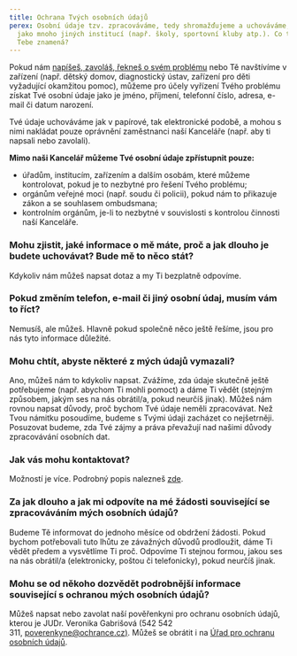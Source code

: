 ```yaml
---
title: Ochrana Tvých osobních údajů
perex: Osobní údaje tzv. zpracováváme, tedy shromažďujeme a uchováváme, stejně
  jako mnoho jiných institucí (např. školy, sportovní kluby atp.). Co to pro
  Tebe znamená?
---
```

Pokud nám [napíšeš, zavoláš, řekneš o svém problému](https://deti.ochrance.cz/kdo/jak/) nebo Tě navštívíme v zařízení (např. dětský domov, diagnostický ústav, zařízení pro děti vyžadující okamžitou pomoc), můžeme pro účely vyřízení Tvého problému  získat Tvé osobní údaje jako je jméno, příjmení, telefonní číslo, adresa, e-mail či datum narození. 

Tvé údaje uchováváme jak v papírové, tak elektronické podobě, a mohou s nimi nakládat pouze oprávnění zaměstnanci naší Kanceláře (např. aby ti napsali nebo zavolali). 

**Mimo naši Kancelář můžeme Tvé osobní údaje zpřístupnit pouze:**

* úřadům, institucím, zařízením a dalším osobám, které můžeme kontrolovat, pokud je to nezbytné pro řešení Tvého problému;
* orgánům veřejné moci (např. soudu či policii), pokud nám to přikazuje zákon a se souhlasem ombudsmana;
* kontrolním orgánům, je-li to nezbytné v souvislosti s kontrolou činnosti naší Kanceláře.

### **Mohu zjistit, jaké informace o mě máte, proč a jak dlouho je budete uchovávat? Bude mě to něco stát?**

Kdykoliv nám můžeš napsat dotaz a my Ti bezplatně odpovíme.

### **Pokud změním telefon, e-mail či jiný osobní údaj, musím vám to říct?**

Nemusíš, ale můžeš. Hlavně pokud společně něco ještě řešíme, jsou pro nás tyto informace důležité.

### **Mohu chtít, abyste některé z mých údajů vymazali?**

Ano, můžeš nám to kdykoliv napsat. Zvážíme, zda údaje skutečně ještě potřebujeme (např. abychom Ti mohli pomoct) a dáme Ti vědět (stejným způsobem, jakým ses na nás obrátil/a, pokud neurčíš jinak). Můžeš nám rovnou napsat důvody, proč bychom Tvé údaje neměli zpracovávat. Než Tvou námitku posoudíme, budeme s Tvými údaji zacházet co nejšetrněji. Posuzovat budeme, zda Tvé zájmy a práva převažují nad našimi důvody zpracovávání osobních dat.

### **Jak vás mohu kontaktovat?**

Možností je více. Podrobný popis nalezneš [zde](https://deti.ochrance.cz/kdo/jak/).

### **Za jak dlouho a jak mi odpovíte na mé žádosti související se zpracováváním mých osobních údajů?**

Budeme Tě informovat do jednoho měsíce od obdržení žádosti. Pokud bychom potřebovali tuto lhůtu ze závažných důvodů prodloužit, dáme Ti vědět předem a vysvětlíme Ti proč. Odpovíme Ti stejnou formou, jakou ses na nás obrátil/a (elektronicky, poštou či telefonicky), pokud neurčíš jinak.

### **Mohu se od někoho dozvědět podrobnější informace související s ochranou mých osobních údajů?**

Můžeš napsat nebo zavolat naší pověřenkyni pro ochranu osobních údajů, kterou je JUDr. Veronika Gabrišová (542 542 311, [poverenkyne@ochrance.cz)](mailto:poverenkyne@ochrance.cz). Můžeš se obrátit i na [Úřad pro ochranu osobních údajů](http://www.uoou.cz/).